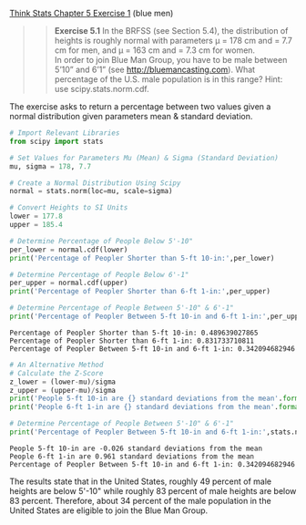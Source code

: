 [Think Stats Chapter 5 Exercise 1](http://greenteapress.com/thinkstats2/html/thinkstats2006.html#toc50) (blue men)

>> **Exercise 5.1** In the BRFSS (see Section 5.4), the distribution of heights is roughly normal with parameters μ = 178 cm and   = 7.7 cm for men, and μ = 163 cm and   = 7.3 cm for women.  
In order to join Blue Man Group, you have to be male between 5’10” and 6’1” (see http://bluemancasting.com). What percentage of the U.S. male population is in this range? Hint: use scipy.stats.norm.cdf.

The exercise asks to return a percentage between two values given a normal distribution given parameters mean & standard deviation.


```python
# Import Relevant Libraries
from scipy import stats

# Set Values for Parameters Mu (Mean) & Sigma (Standard Deviation)
mu, sigma = 178, 7.7
```


```python
# Create a Normal Distribution Using Scipy
normal = stats.norm(loc=mu, scale=sigma)

# Convert Heights to SI Units
lower = 177.8
upper = 185.4
```


```python
# Determine Percentage of People Below 5'-10"
per_lower = normal.cdf(lower)
print('Percentage of Peopler Shorter than 5-ft 10-in:',per_lower)

# Determine Percentage of People Below 6'-1"
per_upper = normal.cdf(upper)
print('Percentage of Peopler Shorter than 6-ft 1-in:',per_upper)

# Determine Percentage of People Between 5'-10" & 6'-1"
print('Percentage of Peopler Between 5-ft 10-in and 6-ft 1-in:',per_upper-per_lower)
```

    Percentage of Peopler Shorter than 5-ft 10-in: 0.489639027865
    Percentage of Peopler Shorter than 6-ft 1-in: 0.831733710811
    Percentage of Peopler Between 5-ft 10-in and 6-ft 1-in: 0.342094682946



```python
# An Alternative Method
# Calculate the Z-Score
z_lower = (lower-mu)/sigma
z_upper = (upper-mu)/sigma
print('People 5-ft 10-in are {} standard deviations from the mean'.format(round(z_lower,4)))
print('People 6-ft 1-in are {} standard deviations from the mean'.format(round(z_upper,4)))

# Determine Percentage of People Between 5'-10" & 6'-1"
print('Percentage of Peopler Between 5-ft 10-in and 6-ft 1-in:',stats.norm.cdf(z_upper) - stats.norm.cdf(z_lower))
```

    People 5-ft 10-in are -0.026 standard deviations from the mean
    People 6-ft 1-in are 0.961 standard deviations from the mean
    Percentage of Peopler Between 5-ft 10-in and 6-ft 1-in: 0.342094682946


The results state that in the United States, roughly 49 percent of male heights are below 5'-10" while roughly 83 percent of male heights are below 83 percent. Therefore, about 34 percent of the male population in the United States are eligible to join the Blue Man Group.
